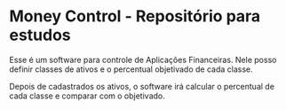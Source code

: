 # Money Control - Repositório para estudos

Esse é um software para controle de Aplicações Financeiras.
Nele posso definir classes de ativos e o percentual objetivado de cada classe.

Depois de cadastrados os ativos, o software irá calcular o percentual de cada classe e comparar com o objetivado.




